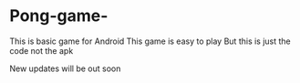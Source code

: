# Pong-game-
This is basic game for Android 
This game is easy to play 
But this is just the code not the apk 

New updates will be out soon

